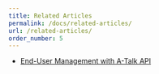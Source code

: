 ```yaml
---
title: Related Articles
permalink: /docs/related-articles/
url: /related-articles/
order_number: 5
---
```

* [End-User Management with A-Talk API](/docs/related-articles/#manage-end-users)
